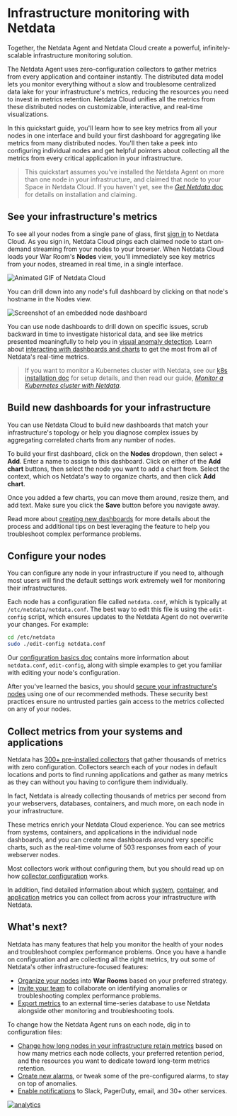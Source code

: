 <!--
title: "Infrastructure monitoring with Netdata"
sidebar_label: "Infrastructure monitoring"
description: "Build a robust, infinitely scalable infrastructure monitoring solution with Netdata. Any number of nodes and every available metric."
custom_edit_url: https://github.com/netdata/netdata/edit/master/docs/quickstart/infrastructure.md
-->

# Infrastructure monitoring with Netdata

Together, the Netdata Agent and Netdata Cloud create a powerful, infinitely-scalable infrastructure monitoring solution.

The Netdata Agent uses zero-configuration collectors to gather metrics from every application and container instantly.
The distributed data model lets you monitor everything without a slow and troublesome centralized data lake for your
infrastructure's metrics, reducing the resources you need to invest in metrics retention. Netdata Cloud unifies all the
metrics from these distributed nodes on customizable, interactive, and real-time visualizations.

In this quickstart guide, you'll learn how to see key metrics from all your nodes in one interface and build your first
dashboard for aggregating like metrics from many distributed nodes. You'll then take a peek into configuring individual
nodes and get helpful pointers about collecting all the metrics from every critical application in your infrastructure.

> This quickstart assumes you've installed the Netdata Agent on more than one node in your infrastructure, and claimed
> that node to your Space in Netdata Cloud. If you haven't yet, see the [_Get Netdata_ doc](/docs/get/README.md) for
> details on installation and claiming.

## See your infrastructure's metrics

To see all your nodes from a single pane of glass, first [sign in](https://app.netdata.cloud) to Netdata Cloud. As you
sign in, Netdata Cloud pings each claimed node to start on-demand streaming from your nodes to your browser. When
Netdata Cloud loads your War Room's **Nodes** view, you'll immediately see key metrics from your nodes, streamed in
real time, in a single interface.

![Animated GIF of Netdata
Cloud](https://user-images.githubusercontent.com/1153921/80828986-1ebb3b00-8b9b-11ea-957f-2c8d0d009e44.gif)

You can drill down into any node's full dashboard by clicking on that node's hostname in the Nodes view.

![Screenshot of an embedded node
dashboard](https://user-images.githubusercontent.com/1153921/87457036-9b678e00-c5bc-11ea-977d-ad561a73beef.png)

You can use node dashboards to drill down on specific issues, scrub backward in time to investigate historical data, and
see like metrics presented meaningfully to help you in [visual anomaly
detection](/docs/troubleshoot/visual-anomaly-detection.md). Learn about [interacting with dashboards and
charts](/docs/visualize/interact-dashboards-charts.md) to get the most from all of Netdata's real-time metrics.

> If you want to monitor a Kubernetes cluster with Netdata, see our [k8s installation
> doc](/packaging/installer/methods/kubernetes.md) for setup details, and then read our guide, [_Monitor a Kubernetes
> cluster with Netdata_](/docs/guides/kubernetes-k8s-netdata.md).

## Build new dashboards for your infrastructure

You can use Netdata Cloud to build new dashboards that match your infrastructure's topology or help you diagnose complex
issues by aggregating correlated charts from any number of nodes.

To build your first dashboard, click on the **Nodes** dropdown, then select **+ Add**. Enter a name to assign to this
dashboard. Click on either of the **Add chart** buttons, then select the node you want to add a chart from. Select the
context, which os Netdata's way to organize charts, and then click **Add chart**.

Once you added a few charts, you can move them around, resize them, and add text. Make sure you click the **Save**
button before you navigate away.

Read more about [creating new dashboards](/docs/visualize/create-dashboard.md) for more details about the process and
additional tips on best leveraging the feature to help you troubleshoot complex performance problems.

## Configure your nodes

You can configure any node in your infrastructure if you need to, although most users will find the default settings
work extremely well for monitoring their infrastructures.

Each node has a configuration file called `netdata.conf`, which is typically at `/etc/netdata/netdata.conf`. The best
way to edit this file is using the `edit-config` script, which ensures updates to the Netdata Agent do not overwrite
your changes. For example:

```bash
cd /etc/netdata
sudo ./edit-config netdata.conf
```

Our [configuration basics doc](/docs/configure/nodes.md) contains more information about `netdata.conf`, `edit-config`,
along with simple examples to get you familiar with editing your node's configuration.

After you've learned the basics, you should [secure your infrastructure's nodes](/docs/configure/secure-nodes.md) using
one of our recommended methods. These security best practices ensure no untrusted parties gain access to the metrics
collected on any of your nodes.

## Collect metrics from your systems and applications

Netdata has [300+ pre-installed collectors](/docs/collectors/COLLECTORS.md) that gather thousands of metrics with zero
configuration. Collectors search each of your nodes in default locations and ports to find running applications and
gather as many metrics as they can without you having to configure them individually.

In fact, Netdata is already collecting thousands of metrics per second from your webservers, databases, containers, and
much more, on each node in your infrastructure.

These metrics enrich your Netdata Cloud experience. You can see metrics from systems, containers, and applications in
the individual node dashboards, and you can create new dashboards around very specific charts, such as the real-time
volume of 503 responses from each of your webserver nodes.

Most collectors work without configuring them, but you should read up on how [collector
configuration](/docs/collect/configure.md) works.

In addition, find detailed information about which [system](/docs/collect/system-metrics.md),
[container](/docs/collect/container-metrics.md), and [application](/docs/collect/application-metrics.md) metrics you can
collect from across your infrastructure with Netdata.

## What's next?

Netdata has many features that help you monitor the health of your nodes and troubleshoot complex performance problems.
Once you have a handle on configuration and are collecting all the right metrics, try out some of Netdata's other
infrastructure-focused features:

-   [Organize your nodes](/docs/configure/spaces-war-rooms.md) into **War Rooms** based on your preferred strategy.
-   [Invite your team](/docs/configure/invite-collaborate.md) to collaborate on identifying anomalies or troubleshooting
    complex performance problems.
-   [Export metrics](/docs/export/enable-exporting.md) to an external time-series database to use Netdata alongside
    other monitoring and troubleshooting tools.

To change how the Netdata Agent runs on each node, dig in to configuration files:

-   [Change how long nodes in your infrastructure retain metrics](/docs/store/change-metrics-retention.md) based on how
    many metrics each node collects, your preferred retention period, and the resources you want to dedicate toward
    long-term metrics retention.
-   [Create new alarms](/docs/monitor/configure-alarms.md), or tweak some of the pre-configured alarms, to stay on top
    of anomalies.
-   [Enable notifications](/docs/monitor/enable-notifications.md) to Slack, PagerDuty, email, and 30+ other services.

[![analytics](https://www.google-analytics.com/collect?v=1&aip=1&t=pageview&_s=1&ds=github&dr=https%3A%2F%2Fgithub.com%2Fnetdata%2Fnetdata&dl=https%3A%2F%2Fmy-netdata.io%2Fgithub%2Fdocs%2Fquickstart%2Finfrastructure&_u=MAC~&cid=5792dfd7-8dc4-476b-af31-da2fdb9f93d2&tid=UA-64295674-3)](<>)
